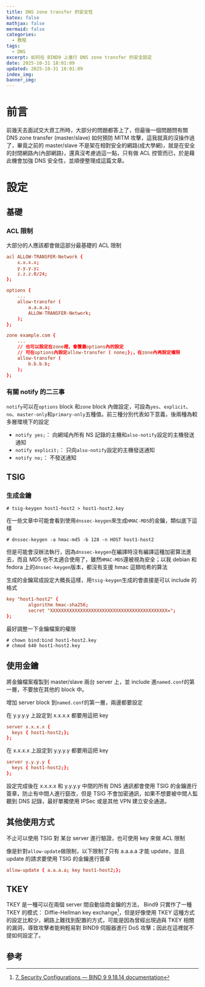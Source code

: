 ```yaml
---
title: DNS zone transfer 的安全性
katex: false
mathjax: false
mermaid: false
categories:
  - 教程
tags:
  - DNS
excerpt: 如何在 BIND9 上進行 DNS zone transfer 的安全設定
date: 2025-10-31 18:01:09
updated: 2025-10-31 18:01:09
index_img:
banner_img:
---
```



# 前言

前幾天去面試交大資工所時，大部分的問題都答上了，但最後一個問題問有關 DNS zone transfer (master/slave) 如何預防 MITM 攻擊，這我就真的沒操作過了，畢竟之前的 master/slave 不是架在相對安全的網路(成大學網)，就是在安全的封閉網路內(內部網路)，還真沒考慮過這一點，只有做 ACL 控管而已，於是藉此機會加強 DNS 安全性，並順便整理成這篇文章。

# 設定

## 基礎

### ACL 限制

大部分的人應該都會做這部分最基礎的 ACL 限制

```named.conf
acl ALLOW-TRANSFER-Network {
	x.x.x.x;
	y.y.y.y;
	z.z.z.0/24;
};

options {
	...
	allow-transfer (
		a.a.a.a;
		ALLOW-TRANSFER-Network;
	);
};

zone example.com {
	...
	// 也可以設定在zone裡，會覆蓋options內的設定
	// 可在options內設定allow-transfer ( none;};，在zone內再設定權限
	allow-transfer (
		b.b.b.b;
	);
};
```

### 有關 notify 的二三事

`notify`可以在`options` block 和`zone` block 內做設定，可設為`yes`、`explicit`、`no`、`master-only`和`primary-only`五種值。前三種分別代表如下意義，後兩種為較多層環境下的設定

- `notify yes;`： 向網域內所有 NS 記錄的主機和`also-notify`設定的主機發送通知
- `notify explicit;`： 只向`also-notify`設定的主機發送通知
- `notify no;`： 不發送通知

## TSIG

### 生成金鑰

```shell
# tsig-keygen host1-host2 > host1-host2.key
```

在一些文章中可能會看到使用`dnssec-keygen`來生成`HMAC-MD5`的金鑰，類似底下這樣

```shell
# dnssec-keygen -a hmac-md5 -b 128 -n HOST host1-host2
```

但是可能會沒辦法執行，因為`dnssec-keygen`在編譯時沒有編譯這種加密算法進去，而且 MD5 也不太適合使用了，雖然`HMAC-MD5`還被視為安全；以我 debian 和 fedora 上的`dnssec-keygen`版本，都沒有支援 hmac 這類哈希的算法

生成的金鑰寫成設定大概長這樣，用`tsig-keygen`生成的會直接是可以 include 的格式

```named.conf
key "host1-host2" {
        algorithm hmac-sha256;
        secret "XXXXXXXXXXXXXXXXXXXXXXXXXXXXXXXXXXXXXXXXXXX=";
};
```

最好調整一下金鑰檔案的權限

```shell
# chown bind:bind host1-host2.key
# chmod 640 host1-host2.key
```

## 使用金鑰

將金鑰檔案複製到 master/slave 兩台 server 上，並 include 進`named.conf`的第一層，不要放在其他的 block 中。

增加 server block 到`named.conf`的第一層，兩邊都要設定

在 y.y.y.y 上設定到 x.x.x.x 都要用這把 key

```named.conf
server x.x.x.x {
  keys { host1-host2;};
};
```

在 x.x.x.x 上設定到 y.y.y.y 都要用這把 key

```named.conf
server y.y.y.y {
  keys { host1-host2;};
};
```

設定完成後在 x.x.x.x 和 y.y.y.y 中間的所有 DNS 通訊都會使用 TSIG 的金鑰進行簽章，防止有中間人進行竄改，但是 TSIG 不會加密通訊，如果不想要被中間人監聽到 DNS 記錄，最好單獨使用 IPSec 或是其他 VPN 建立安全通道。

## 其他使用方式

不止可以使用 TSIG 對 某台 server 進行驗證，也可使用 key 來做 ACL 限制

像是針對`allow-update`做限制，以下限制了只有 a.a.a.a 才能 update，並且 update 的請求要使用 TSIG 的金鑰進行簽章

```named.conf
allow-update { a.a.a.a; key host1-host2;};
```

## TKEY

TKEY 是一種可以在兩個 server 間自動協商金鑰的方法， Bind9 只實作了一種 TKEY 的模式： Diffie-Hellman key exchange[^1]，但是好像使用 TKEY 這種方式的設定比較少，網路上難找到配置的方式，可能是因為曾經出現過與 TKEY 相關的漏洞，導致攻擊者能夠輕易對 BIND9 伺服器進行 DoS 攻擊；因此在這裡就不提如何設定了。

## 參考

[^1]: [7. Security Configurations — BIND 9 9.18.14 documentation](https://bind9.readthedocs.io/en/v9.18.14/chapter7.html#tkey)
[^2]: [BIND, Master, Slaves and Notify - Server Fault](https://serverfault.com/questions/381920/bind-master-slaves-and-notify)
[^3]: [Chapter 4. Advanced DNS Features](https://nsrc.org/workshops/2008/cctld-ams/Documentation/bind-arm/Bv9ARM.ch04.html#tsig)
[^4]: [Enabling transfer security using TSIG](https://nsrc.org/workshops/2016/nsrc-nicsn-aftld-iroc/documents/lab/lab5-tsig-part1.htm)